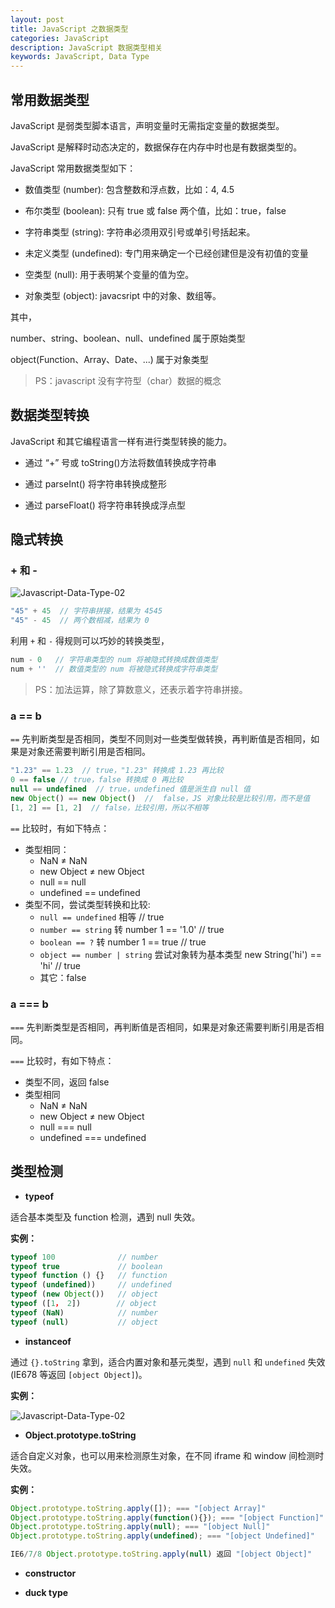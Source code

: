 ```yaml
---
layout: post
title: JavaScript 之数据类型
categories: JavaScript
description: JavaScript 数据类型相关
keywords: JavaScript, Data Type
---
```


## 常用数据类型

JavaScript 是弱类型脚本语言，声明变量时无需指定变量的数据类型。

JavaScript 是解释时动态决定的，数据保存在内存中时也是有数据类型的。

JavaScript 常用数据类型如下：

- 数值类型 (number): 包含整数和浮点数，比如：4, 4.5

- 布尔类型 (boolean): 只有 true 或 false 两个值，比如：true，false

- 字符串类型 (string): 字符串必须用双引号或单引号括起来。

- 未定义类型 (undefined): 专门用来确定一个已经创建但是没有初值的变量

- 空类型 (null): 用于表明某个变量的值为空。

- 对象类型 (object): javacsript 中的对象、数组等。

其中，

number、string、boolean、null、undefined 属于原始类型

object(Function、Array、Date、...) 属于对象类型

> PS：javascript 没有字符型（char）数据的概念

## 数据类型转换

JavaScript 和其它编程语言一样有进行类型转换的能力。

- 通过 “+” 号或 toString()方法将数值转换成字符串

- 通过 parseInt() 将字符串转换成整形

- 通过 parseFloat() 将字符串转换成浮点型


## 隐式转换

### + 和 -

![Javascript-Data-Type-02](https://raw.githubusercontent.com/qinbin52qiul/MarkdownPhotos/master/Javascript/Javascript-Data-Type/Javascript-Data-Type-01.png)

```javascript
"45" + 45  // 字符串拼接，结果为 4545
"45" - 45  // 两个数相减，结果为 0
```
利用 `+` 和 `-` 得规则可以巧妙的转换类型，
```javascript
num - 0   // 字符串类型的 num 将被隐式转换成数值类型
num + ''  // 数值类型的 num 将被隐式转换成字符串类型
```
> PS：加法运算，除了算数意义，还表示着字符串拼接。

### a == b
`==` 先判断类型是否相同，类型不同则对一些类型做转换，再判断值是否相同，如果是对象还需要判断引用是否相同。

```javascript
"1.23" == 1.23  // true，"1.23" 转换成 1.23 再比较
0 == false // true，false 转换成 0 再比较
null == undefined  // true，undefined 值是派生自 null 值
new Object() == new Object()  //  false，JS 对象比较是比较引用，而不是值
[1, 2] == [1, 2]  // false，比较引用，所以不相等
```
`==` 比较时，有如下特点：

- 类型相同：
    - NaN ≠ NaN
    - new Object ≠ new Object
    - null == null
    - undefined == undefined
- 类型不同，尝试类型转换和比较:
    - `null == undefined` 相等  // true
    - `number == string` 转 number     1 == '1.0' // true
    - `boolean == ?`  转 number        1 == true  // true
    - `object == number | string` 尝试对象转为基本类型  new String('hi') == 'hi' // true
    - 其它：false


### a === b

`===` 先判断类型是否相同，再判断值是否相同，如果是对象还需要判断引用是否相同。

`===` 比较时，有如下特点：

- 类型不同，返回 false
- 类型相同
    - NaN ≠ NaN
    - new Object ≠ new Object
    - null === null
    - undefined === undefined

## 类型检测

- **typeof**

适合基本类型及 function 检测，遇到 null 失效。

**实例：**
```javascript
typeof 100              // number
typeof true             // boolean
typeof function () {}   // function
typeof (undefined))     // undefined
typeof (new Object())   // object
typeof ([1， 2])        // object
typeof (NaN)            // number
typeof (null)           // object
```
- **instanceof**

通过 `{}.toString` 拿到，适合内置对象和基元类型，遇到 `null` 和 `undefined` 失效 (IE678 等返回 `[object Object]`)。

**实例：**

![Javascript-Data-Type-02](https://raw.githubusercontent.com/qinbin52qiul/MarkdownPhotos/master/Javascript/Javascript-Data-Type/Javascript-Data-Type-02.png)

- **Object.prototype.toString**

适合自定义对象，也可以用来检测原生对象，在不同 iframe 和 window 间检测时失效。

**实例：**
```javascript
Object.prototype.toString.apply([]); === "[object Array]"
Object.prototype.toString.apply(function(){}); === "[object Function]"
Object.prototype.toString.apply(null); === "[object Null]"
Object.prototype.toString.apply(undefined); === "[object Undefined]"

IE6/7/8 Object.prototype.toString.apply(null) 返回 "[object Object]"
```

- **constructor**

- **duck type**